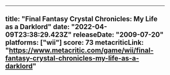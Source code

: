 
---
title: "Final Fantasy Crystal Chronicles: My Life as a Darklord"
date: "2022-04-09T23:38:29.423Z"
releaseDate: "2009-07-20"
platforms: ["wii"]
score: 73
metacriticLink: "https://www.metacritic.com/game/wii/final-fantasy-crystal-chronicles-my-life-as-a-darklord"
---
